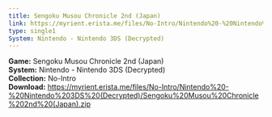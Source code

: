 ```yaml
---
title: Sengoku Musou Chronicle 2nd (Japan)
link: https://myrient.erista.me/files/No-Intro/Nintendo%20-%20Nintendo%203DS%20(Decrypted)/Sengoku%20Musou%20Chronicle%202nd%20(Japan).zip
type: single1
System: Nintendo - Nintendo 3DS (Decrypted)
---
```

<b>Game:</b> Sengoku Musou Chronicle 2nd (Japan)<br>
<b>System:</b> Nintendo - Nintendo 3DS (Decrypted)<br>
<b>Collection:</b> No-Intro<br>
<b>Download:</b> https://myrient.erista.me/files/No-Intro/Nintendo%20-%20Nintendo%203DS%20(Decrypted)/Sengoku%20Musou%20Chronicle%202nd%20(Japan).zip